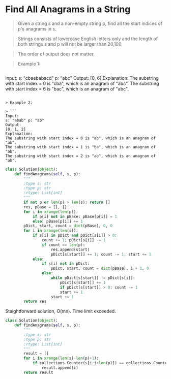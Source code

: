 # Find All Anagrams in a String

> Given a string s and a non-empty string p, find all the start indices of p's anagrams in s.

> Strings consists of lowercase English letters only and the length of both strings s and p will not be larger than 20,100.

> The order of output does not matter.

> Example 1:

> ```
Input:
s: "cbaebabacd" p: "abc"
Output:
[0, 6]
Explanation:
The substring with start index = 0 is "cba", which is an anagram of "abc".
The substring with start index = 6 is "bac", which is an anagram of "abc".
```

> Example 2:

> ```
Input:
s: "abab" p: "ab"
Output:
[0, 1, 2]
Explanation:
The substring with start index = 0 is "ab", which is an anagram of "ab".
The substring with start index = 1 is "ba", which is an anagram of "ab".
The substring with start index = 2 is "ab", which is an anagram of "ab".
```

```Python
class Solution(object):
    def findAnagrams(self, s, p):
        """
        :type s: str
        :type p: str
        :rtype: List[int]
        """
        if not p or len(p) > len(s): return []
        res, pBase = [], {}
        for i in xrange(len(p)):
            if p[i] not in pBase: pBase[p[i]] = 1
            else: pBase[p[i]] += 1
        pDict, start, count = dict(pBase), 0, 0
        for i in xrange(len(s)):
            if s[i] in pDict and pDict[s[i]] > 0:
                count += 1; pDict[s[i]] -= 1
                if count == len(p):
                    res.append(start)
                    pDict[s[start]] += 1; count -= 1; start += 1
            else:
                if s[i] not in pDict:
                    pDict, start, count = dict(pBase), i + 1, 0
                else:
                    while pDict[s[start]] != pDict[s[i]]:
                        pDict[s[start]] += 1
                        if pDict[s[start]] > 0: count -= 1
                        start += 1
                    start += 1
        return res
```

Staightforward solution, O(mn). Time limit exceeded.

```Python
class Solution(object):
    def findAnagrams(self, s, p):
        """
        :type s: str
        :type p: str
        :rtype: List[int]
        """
        result = []
        for i in xrange(len(s)-len(p)+1):
            if collections.Counter(s[i:i+len(p)]) == collections.Counter(p):
                result.append(i)
        return result
```
